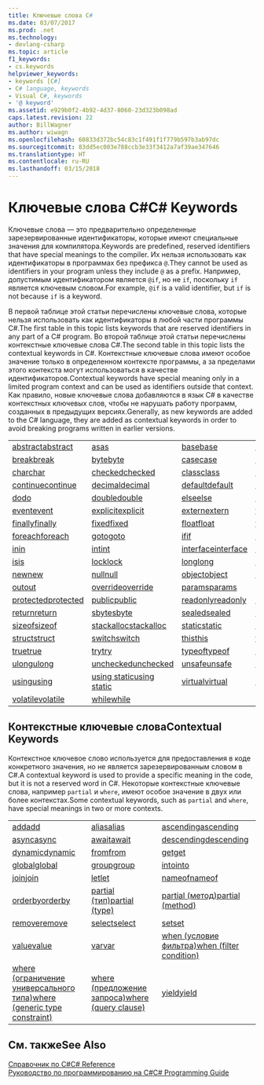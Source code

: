 ```yaml
---
title: Ключевые слова C#
ms.date: 03/07/2017
ms.prod: .net
ms.technology:
- devlang-csharp
ms.topic: article
f1_keywords:
- cs.keywords
helpviewer_keywords:
- keywords [C#]
- C# language, keywords
- Visual C#, keywords
- '@ keyword'
ms.assetid: e929b0f2-4b92-4d37-8060-23d323b098ad
caps.latest.revision: 22
author: BillWagner
ms.author: wiwagn
ms.openlocfilehash: 60833d372bc54c83c1f491f1f779b597b3ab97dc
ms.sourcegitcommit: 83dd5ec003e788ccb3e33f3412a7af39ae347646
ms.translationtype: HT
ms.contentlocale: ru-RU
ms.lasthandoff: 03/15/2018
---
```

# <a name="c-keywords"></a><span data-ttu-id="066c3-102">Ключевые слова C#</span><span class="sxs-lookup"><span data-stu-id="066c3-102">C# Keywords</span></span>
<span data-ttu-id="066c3-103">Ключевые слова — это предварительно определенные зарезервированные идентификаторы, которые имеют специальные значения для компилятора.</span><span class="sxs-lookup"><span data-stu-id="066c3-103">Keywords are predefined, reserved identifiers that have special meanings to the compiler.</span></span> <span data-ttu-id="066c3-104">Их нельзя использовать как идентификаторы в программах без префикса `@`.</span><span class="sxs-lookup"><span data-stu-id="066c3-104">They cannot be used as identifiers in your program unless they include `@` as a prefix.</span></span> <span data-ttu-id="066c3-105">Например, допустимым идентификатором является `@if`, но не `if`, поскольку `if` является ключевым словом.</span><span class="sxs-lookup"><span data-stu-id="066c3-105">For example, `@if` is a valid identifier, but `if` is not because `if` is a keyword.</span></span>  
  
 <span data-ttu-id="066c3-106">В первой таблице этой статьи перечислены ключевые слова, которые нельзя использовать как идентификаторы в любой части программы C#.</span><span class="sxs-lookup"><span data-stu-id="066c3-106">The first table in this topic lists keywords that are reserved identifiers in any part of a C# program.</span></span> <span data-ttu-id="066c3-107">Во второй таблице этой статьи перечислены контекстные ключевые слова C#.</span><span class="sxs-lookup"><span data-stu-id="066c3-107">The second table in this topic lists the contextual keywords in C#.</span></span> <span data-ttu-id="066c3-108">Контекстные ключевые слова имеют особое значение только в определенном контексте программы, а за пределами этого контекста могут использоваться в качестве идентификаторов.</span><span class="sxs-lookup"><span data-stu-id="066c3-108">Contextual keywords have special meaning only in a limited program context and can be used as identifiers outside that context.</span></span> <span data-ttu-id="066c3-109">Как правило, новые ключевые слова добавляются в язык C# в качестве контекстных ключевых слов, чтобы не нарушать работу программ, созданных в предыдущих версиях.</span><span class="sxs-lookup"><span data-stu-id="066c3-109">Generally, as new keywords are added to the C# language, they are added as contextual keywords in order to avoid breaking programs written in earlier versions.</span></span>  
  
|||||  
|---|---|---|---|  
|[<span data-ttu-id="066c3-110">abstract</span><span class="sxs-lookup"><span data-stu-id="066c3-110">abstract</span></span>](../../../csharp/language-reference/keywords/abstract.md)|[<span data-ttu-id="066c3-111">as</span><span class="sxs-lookup"><span data-stu-id="066c3-111">as</span></span>](../../../csharp/language-reference/keywords/as.md)|[<span data-ttu-id="066c3-112">base</span><span class="sxs-lookup"><span data-stu-id="066c3-112">base</span></span>](../../../csharp/language-reference/keywords/base.md)|[<span data-ttu-id="066c3-113">bool</span><span class="sxs-lookup"><span data-stu-id="066c3-113">bool</span></span>](../../../csharp/language-reference/keywords/bool.md)|  
|[<span data-ttu-id="066c3-114">break</span><span class="sxs-lookup"><span data-stu-id="066c3-114">break</span></span>](../../../csharp/language-reference/keywords/break.md)|[<span data-ttu-id="066c3-115">byte</span><span class="sxs-lookup"><span data-stu-id="066c3-115">byte</span></span>](../../../csharp/language-reference/keywords/byte.md)|[<span data-ttu-id="066c3-116">case</span><span class="sxs-lookup"><span data-stu-id="066c3-116">case</span></span>](../../../csharp/language-reference/keywords/switch.md)|[<span data-ttu-id="066c3-117">catch</span><span class="sxs-lookup"><span data-stu-id="066c3-117">catch</span></span>](../../../csharp/language-reference/keywords/try-catch.md)|  
|[<span data-ttu-id="066c3-118">char</span><span class="sxs-lookup"><span data-stu-id="066c3-118">char</span></span>](../../../csharp/language-reference/keywords/char.md)|[<span data-ttu-id="066c3-119">checked</span><span class="sxs-lookup"><span data-stu-id="066c3-119">checked</span></span>](../../../csharp/language-reference/keywords/checked.md)|[<span data-ttu-id="066c3-120">class</span><span class="sxs-lookup"><span data-stu-id="066c3-120">class</span></span>](../../../csharp/language-reference/keywords/class.md)|[<span data-ttu-id="066c3-121">const</span><span class="sxs-lookup"><span data-stu-id="066c3-121">const</span></span>](../../../csharp/language-reference/keywords/const.md)|  
|[<span data-ttu-id="066c3-122">continue</span><span class="sxs-lookup"><span data-stu-id="066c3-122">continue</span></span>](../../../csharp/language-reference/keywords/continue.md)|[<span data-ttu-id="066c3-123">decimal</span><span class="sxs-lookup"><span data-stu-id="066c3-123">decimal</span></span>](../../../csharp/language-reference/keywords/decimal.md)|[<span data-ttu-id="066c3-124">default</span><span class="sxs-lookup"><span data-stu-id="066c3-124">default</span></span>](../../../csharp/language-reference/keywords/default.md)|[<span data-ttu-id="066c3-125">delegate</span><span class="sxs-lookup"><span data-stu-id="066c3-125">delegate</span></span>](../../../csharp/language-reference/keywords/delegate.md)|  
|[<span data-ttu-id="066c3-126">do</span><span class="sxs-lookup"><span data-stu-id="066c3-126">do</span></span>](../../../csharp/language-reference/keywords/do.md)|[<span data-ttu-id="066c3-127">double</span><span class="sxs-lookup"><span data-stu-id="066c3-127">double</span></span>](../../../csharp/language-reference/keywords/double.md)|[<span data-ttu-id="066c3-128">else</span><span class="sxs-lookup"><span data-stu-id="066c3-128">else</span></span>](../../../csharp/language-reference/keywords/if-else.md)|[<span data-ttu-id="066c3-129">enum</span><span class="sxs-lookup"><span data-stu-id="066c3-129">enum</span></span>](../../../csharp/language-reference/keywords/enum.md)|  
|[<span data-ttu-id="066c3-130">event</span><span class="sxs-lookup"><span data-stu-id="066c3-130">event</span></span>](../../../csharp/language-reference/keywords/event.md)|[<span data-ttu-id="066c3-131">explicit</span><span class="sxs-lookup"><span data-stu-id="066c3-131">explicit</span></span>](../../../csharp/language-reference/keywords/explicit.md)|[<span data-ttu-id="066c3-132">extern</span><span class="sxs-lookup"><span data-stu-id="066c3-132">extern</span></span>](../../../csharp/language-reference/keywords/extern.md)|[<span data-ttu-id="066c3-133">false</span><span class="sxs-lookup"><span data-stu-id="066c3-133">false</span></span>](../../../csharp/language-reference/keywords/false.md)|  
|[<span data-ttu-id="066c3-134">finally</span><span class="sxs-lookup"><span data-stu-id="066c3-134">finally</span></span>](../../../csharp/language-reference/keywords/try-finally.md)|[<span data-ttu-id="066c3-135">fixed</span><span class="sxs-lookup"><span data-stu-id="066c3-135">fixed</span></span>](../../../csharp/language-reference/keywords/fixed-statement.md)|[<span data-ttu-id="066c3-136">float</span><span class="sxs-lookup"><span data-stu-id="066c3-136">float</span></span>](../../../csharp/language-reference/keywords/float.md)|[<span data-ttu-id="066c3-137">for</span><span class="sxs-lookup"><span data-stu-id="066c3-137">for</span></span>](../../../csharp/language-reference/keywords/for.md)|  
|[<span data-ttu-id="066c3-138">foreach</span><span class="sxs-lookup"><span data-stu-id="066c3-138">foreach</span></span>](../../../csharp/language-reference/keywords/foreach-in.md)|[<span data-ttu-id="066c3-139">goto</span><span class="sxs-lookup"><span data-stu-id="066c3-139">goto</span></span>](../../../csharp/language-reference/keywords/goto.md)|[<span data-ttu-id="066c3-140">if</span><span class="sxs-lookup"><span data-stu-id="066c3-140">if</span></span>](../../../csharp/language-reference/keywords/if-else.md)|[<span data-ttu-id="066c3-141">implicit</span><span class="sxs-lookup"><span data-stu-id="066c3-141">implicit</span></span>](../../../csharp/language-reference/keywords/implicit.md)|  
|[<span data-ttu-id="066c3-142">in</span><span class="sxs-lookup"><span data-stu-id="066c3-142">in</span></span>](../../../csharp/language-reference/keywords/in.md)|[<span data-ttu-id="066c3-143">int</span><span class="sxs-lookup"><span data-stu-id="066c3-143">int</span></span>](../../../csharp/language-reference/keywords/int.md)|[<span data-ttu-id="066c3-144">interface</span><span class="sxs-lookup"><span data-stu-id="066c3-144">interface</span></span>](../../../csharp/language-reference/keywords/interface.md)|[<span data-ttu-id="066c3-145">internal</span><span class="sxs-lookup"><span data-stu-id="066c3-145">internal</span></span>](../../../csharp/language-reference/keywords/internal.md)|
|[<span data-ttu-id="066c3-146">is</span><span class="sxs-lookup"><span data-stu-id="066c3-146">is</span></span>](../../../csharp/language-reference/keywords/is.md)|[<span data-ttu-id="066c3-147">lock</span><span class="sxs-lookup"><span data-stu-id="066c3-147">lock</span></span>](../../../csharp/language-reference/keywords/lock-statement.md)|[<span data-ttu-id="066c3-148">long</span><span class="sxs-lookup"><span data-stu-id="066c3-148">long</span></span>](../../../csharp/language-reference/keywords/long.md)|[<span data-ttu-id="066c3-149">namespace</span><span class="sxs-lookup"><span data-stu-id="066c3-149">namespace</span></span>](../../../csharp/language-reference/keywords/namespace.md)|
|[<span data-ttu-id="066c3-150">new</span><span class="sxs-lookup"><span data-stu-id="066c3-150">new</span></span>](../../../csharp/language-reference/keywords/new.md)|[<span data-ttu-id="066c3-151">null</span><span class="sxs-lookup"><span data-stu-id="066c3-151">null</span></span>](../../../csharp/language-reference/keywords/null.md)|[<span data-ttu-id="066c3-152">object</span><span class="sxs-lookup"><span data-stu-id="066c3-152">object</span></span>](../../../csharp/language-reference/keywords/object.md)|[<span data-ttu-id="066c3-153">operator</span><span class="sxs-lookup"><span data-stu-id="066c3-153">operator</span></span>](../../../csharp/language-reference/keywords/operator.md)|
|[<span data-ttu-id="066c3-154">out</span><span class="sxs-lookup"><span data-stu-id="066c3-154">out</span></span>](../../../csharp/language-reference/keywords/out.md)|[<span data-ttu-id="066c3-155">override</span><span class="sxs-lookup"><span data-stu-id="066c3-155">override</span></span>](../../../csharp/language-reference/keywords/override.md)|[<span data-ttu-id="066c3-156">params</span><span class="sxs-lookup"><span data-stu-id="066c3-156">params</span></span>](../../../csharp/language-reference/keywords/params.md)|[<span data-ttu-id="066c3-157">private</span><span class="sxs-lookup"><span data-stu-id="066c3-157">private</span></span>](../../../csharp/language-reference/keywords/private.md)|
|[<span data-ttu-id="066c3-158">protected</span><span class="sxs-lookup"><span data-stu-id="066c3-158">protected</span></span>](../../../csharp/language-reference/keywords/protected.md)|[<span data-ttu-id="066c3-159">public</span><span class="sxs-lookup"><span data-stu-id="066c3-159">public</span></span>](../../../csharp/language-reference/keywords/public.md)|[<span data-ttu-id="066c3-160">readonly</span><span class="sxs-lookup"><span data-stu-id="066c3-160">readonly</span></span>](../../../csharp/language-reference/keywords/readonly.md)|[<span data-ttu-id="066c3-161">ref</span><span class="sxs-lookup"><span data-stu-id="066c3-161">ref</span></span>](../../../csharp/language-reference/keywords/ref.md)|
|[<span data-ttu-id="066c3-162">return</span><span class="sxs-lookup"><span data-stu-id="066c3-162">return</span></span>](../../../csharp/language-reference/keywords/return.md)|[<span data-ttu-id="066c3-163">sbyte</span><span class="sxs-lookup"><span data-stu-id="066c3-163">sbyte</span></span>](../../../csharp/language-reference/keywords/sbyte.md)|[<span data-ttu-id="066c3-164">sealed</span><span class="sxs-lookup"><span data-stu-id="066c3-164">sealed</span></span>](../../../csharp/language-reference/keywords/sealed.md)|[<span data-ttu-id="066c3-165">short</span><span class="sxs-lookup"><span data-stu-id="066c3-165">short</span></span>](../../../csharp/language-reference/keywords/short.md)||
[<span data-ttu-id="066c3-166">sizeof</span><span class="sxs-lookup"><span data-stu-id="066c3-166">sizeof</span></span>](../../../csharp/language-reference/keywords/sizeof.md)|[<span data-ttu-id="066c3-167">stackalloc</span><span class="sxs-lookup"><span data-stu-id="066c3-167">stackalloc</span></span>](../../../csharp/language-reference/keywords/stackalloc.md)|[<span data-ttu-id="066c3-168">static</span><span class="sxs-lookup"><span data-stu-id="066c3-168">static</span></span>](../../../csharp/language-reference/keywords/static.md)|[<span data-ttu-id="066c3-169">string</span><span class="sxs-lookup"><span data-stu-id="066c3-169">string</span></span>](../../../csharp/language-reference/keywords/string.md)|
|[<span data-ttu-id="066c3-170">struct</span><span class="sxs-lookup"><span data-stu-id="066c3-170">struct</span></span>](../../../csharp/language-reference/keywords/struct.md)|[<span data-ttu-id="066c3-171">switch</span><span class="sxs-lookup"><span data-stu-id="066c3-171">switch</span></span>](../../../csharp/language-reference/keywords/switch.md)|[<span data-ttu-id="066c3-172">this</span><span class="sxs-lookup"><span data-stu-id="066c3-172">this</span></span>](../../../csharp/language-reference/keywords/this.md)|[<span data-ttu-id="066c3-173">throw</span><span class="sxs-lookup"><span data-stu-id="066c3-173">throw</span></span>](../../../csharp/language-reference/keywords/throw.md)|
|[<span data-ttu-id="066c3-174">true</span><span class="sxs-lookup"><span data-stu-id="066c3-174">true</span></span>](../../../csharp/language-reference/keywords/true.md)|[<span data-ttu-id="066c3-175">try</span><span class="sxs-lookup"><span data-stu-id="066c3-175">try</span></span>](../../../csharp/language-reference/keywords/try-catch.md)|[<span data-ttu-id="066c3-176">typeof</span><span class="sxs-lookup"><span data-stu-id="066c3-176">typeof</span></span>](../../../csharp/language-reference/keywords/typeof.md)|[<span data-ttu-id="066c3-177">uint</span><span class="sxs-lookup"><span data-stu-id="066c3-177">uint</span></span>](../../../csharp/language-reference/keywords/uint.md)|
|[<span data-ttu-id="066c3-178">ulong</span><span class="sxs-lookup"><span data-stu-id="066c3-178">ulong</span></span>](../../../csharp/language-reference/keywords/ulong.md)|[<span data-ttu-id="066c3-179">unchecked</span><span class="sxs-lookup"><span data-stu-id="066c3-179">unchecked</span></span>](../../../csharp/language-reference/keywords/unchecked.md)|[<span data-ttu-id="066c3-180">unsafe</span><span class="sxs-lookup"><span data-stu-id="066c3-180">unsafe</span></span>](../../../csharp/language-reference/keywords/unsafe.md)|[<span data-ttu-id="066c3-181">ushort</span><span class="sxs-lookup"><span data-stu-id="066c3-181">ushort</span></span>](../../../csharp/language-reference/keywords/ushort.md)|
|[<span data-ttu-id="066c3-182">using</span><span class="sxs-lookup"><span data-stu-id="066c3-182">using</span></span>](../../../csharp/language-reference/keywords/using.md)|[<span data-ttu-id="066c3-183">using static</span><span class="sxs-lookup"><span data-stu-id="066c3-183">using static</span></span>](using-static.md)|[<span data-ttu-id="066c3-184">virtual</span><span class="sxs-lookup"><span data-stu-id="066c3-184">virtual</span></span>](../../../csharp/language-reference/keywords/virtual.md)|[<span data-ttu-id="066c3-185">void</span><span class="sxs-lookup"><span data-stu-id="066c3-185">void</span></span>](../../../csharp/language-reference/keywords/void.md)|
|[<span data-ttu-id="066c3-186">volatile</span><span class="sxs-lookup"><span data-stu-id="066c3-186">volatile</span></span>](../../../csharp/language-reference/keywords/volatile.md)|[<span data-ttu-id="066c3-187">while</span><span class="sxs-lookup"><span data-stu-id="066c3-187">while</span></span>](../../../csharp/language-reference/keywords/while.md)|

## <a name="contextual-keywords"></a><span data-ttu-id="066c3-188">Контекстные ключевые слова</span><span class="sxs-lookup"><span data-stu-id="066c3-188">Contextual Keywords</span></span>  
 <span data-ttu-id="066c3-189">Контекстное ключевое слово используется для предоставления в коде конкретного значения, но не является зарезервированным словом в C#.</span><span class="sxs-lookup"><span data-stu-id="066c3-189">A contextual keyword is used to provide a specific meaning in the code, but it is not a reserved word in C#.</span></span> <span data-ttu-id="066c3-190">Некоторые контекстные ключевые слова, например `partial` и `where`, имеют особое значение в двух или более контекстах.</span><span class="sxs-lookup"><span data-stu-id="066c3-190">Some contextual keywords, such as `partial` and `where`, have special meanings in two or more contexts.</span></span>  
  
||||  
|---|---|---|  
|[<span data-ttu-id="066c3-191">add</span><span class="sxs-lookup"><span data-stu-id="066c3-191">add</span></span>](../../../csharp/language-reference/keywords/add.md)|[<span data-ttu-id="066c3-192">alias</span><span class="sxs-lookup"><span data-stu-id="066c3-192">alias</span></span>](../../../csharp/language-reference/keywords/extern-alias.md)|[<span data-ttu-id="066c3-193">ascending</span><span class="sxs-lookup"><span data-stu-id="066c3-193">ascending</span></span>](../../../csharp/language-reference/keywords/ascending.md)|  
|[<span data-ttu-id="066c3-194">async</span><span class="sxs-lookup"><span data-stu-id="066c3-194">async</span></span>](../../../csharp/language-reference/keywords/async.md)|[<span data-ttu-id="066c3-195">await</span><span class="sxs-lookup"><span data-stu-id="066c3-195">await</span></span>](../../../csharp/language-reference/keywords/await.md)|[<span data-ttu-id="066c3-196">descending</span><span class="sxs-lookup"><span data-stu-id="066c3-196">descending</span></span>](../../../csharp/language-reference/keywords/descending.md)|  
|[<span data-ttu-id="066c3-197">dynamic</span><span class="sxs-lookup"><span data-stu-id="066c3-197">dynamic</span></span>](../../../csharp/language-reference/keywords/dynamic.md)|[<span data-ttu-id="066c3-198">from</span><span class="sxs-lookup"><span data-stu-id="066c3-198">from</span></span>](../../../csharp/language-reference/keywords/from-clause.md)|[<span data-ttu-id="066c3-199">get</span><span class="sxs-lookup"><span data-stu-id="066c3-199">get</span></span>](../../../csharp/language-reference/keywords/get.md)|  
|[<span data-ttu-id="066c3-200">global</span><span class="sxs-lookup"><span data-stu-id="066c3-200">global</span></span>](../../../csharp/language-reference/keywords/global.md)|[<span data-ttu-id="066c3-201">group</span><span class="sxs-lookup"><span data-stu-id="066c3-201">group</span></span>](../../../csharp/language-reference/keywords/group-clause.md)|[<span data-ttu-id="066c3-202">into</span><span class="sxs-lookup"><span data-stu-id="066c3-202">into</span></span>](../../../csharp/language-reference/keywords/into.md)|  
|[<span data-ttu-id="066c3-203">join</span><span class="sxs-lookup"><span data-stu-id="066c3-203">join</span></span>](../../../csharp/language-reference/keywords/join-clause.md)|[<span data-ttu-id="066c3-204">let</span><span class="sxs-lookup"><span data-stu-id="066c3-204">let</span></span>](../../../csharp/language-reference/keywords/let-clause.md)|[<span data-ttu-id="066c3-205">nameof</span><span class="sxs-lookup"><span data-stu-id="066c3-205">nameof</span></span>](nameof.md)|   
|[<span data-ttu-id="066c3-206">orderby</span><span class="sxs-lookup"><span data-stu-id="066c3-206">orderby</span></span>](../../../csharp/language-reference/keywords/orderby-clause.md)|[<span data-ttu-id="066c3-207">partial (тип)</span><span class="sxs-lookup"><span data-stu-id="066c3-207">partial (type)</span></span>](../../../csharp/language-reference/keywords/partial-type.md)|[<span data-ttu-id="066c3-208">partial (метод)</span><span class="sxs-lookup"><span data-stu-id="066c3-208">partial (method)</span></span>](../../../csharp/language-reference/keywords/partial-method.md)|   
|[<span data-ttu-id="066c3-209">remove</span><span class="sxs-lookup"><span data-stu-id="066c3-209">remove</span></span>](../../../csharp/language-reference/keywords/remove.md)|[<span data-ttu-id="066c3-210">select</span><span class="sxs-lookup"><span data-stu-id="066c3-210">select</span></span>](../../../csharp/language-reference/keywords/select-clause.md)|[<span data-ttu-id="066c3-211">set</span><span class="sxs-lookup"><span data-stu-id="066c3-211">set</span></span>](../../../csharp/language-reference/keywords/set.md)|   
|[<span data-ttu-id="066c3-212">value</span><span class="sxs-lookup"><span data-stu-id="066c3-212">value</span></span>](../../../csharp/language-reference/keywords/value.md)|[<span data-ttu-id="066c3-213">var</span><span class="sxs-lookup"><span data-stu-id="066c3-213">var</span></span>](../../../csharp/language-reference/keywords/var.md)|[<span data-ttu-id="066c3-214">when (условие фильтра)</span><span class="sxs-lookup"><span data-stu-id="066c3-214">when (filter condition)</span></span>](when.md)|   
|[<span data-ttu-id="066c3-215">where (ограничение универсального типа)</span><span class="sxs-lookup"><span data-stu-id="066c3-215">where (generic type constraint)</span></span>](../../../csharp/language-reference/keywords/where-generic-type-constraint.md)|[<span data-ttu-id="066c3-216">where (предложение запроса)</span><span class="sxs-lookup"><span data-stu-id="066c3-216">where (query clause)</span></span>](../../../csharp/language-reference/keywords/where-clause.md)|[<span data-ttu-id="066c3-217">yield</span><span class="sxs-lookup"><span data-stu-id="066c3-217">yield</span></span>](../../../csharp/language-reference/keywords/yield.md)|  
  
## <a name="see-also"></a><span data-ttu-id="066c3-218">См. также</span><span class="sxs-lookup"><span data-stu-id="066c3-218">See Also</span></span>  
 [<span data-ttu-id="066c3-219">Справочник по C#</span><span class="sxs-lookup"><span data-stu-id="066c3-219">C# Reference</span></span>](../../../csharp/language-reference/index.md)  
 [<span data-ttu-id="066c3-220">Руководство по программированию на C#</span><span class="sxs-lookup"><span data-stu-id="066c3-220">C# Programming Guide</span></span>](../../../csharp/programming-guide/index.md)
